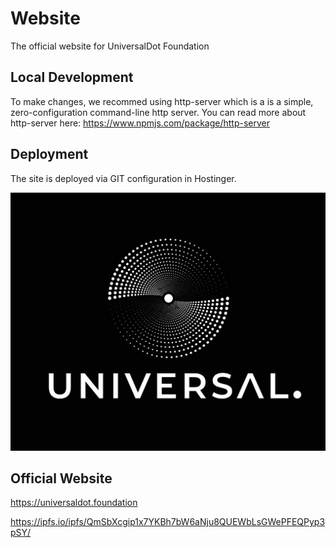 # Website
The official website for UniversalDot Foundation

## Local Development

To make changes, we recommed using http-server which is a is a simple, zero-configuration command-line http server. You can read more about http-server here: https://www.npmjs.com/package/http-server

## Deployment

The site is deployed via GIT configuration in Hostinger. 

![Logo](https://github.com/UniversalDot/documents/blob/master/logo/rsz_jpg-02.jpg)

## Official Website
https://universaldot.foundation

https://ipfs.io/ipfs/QmSbXcgip1x7YKBh7bW6aNju8QUEWbLsGWePFEQPyp3pSY/

